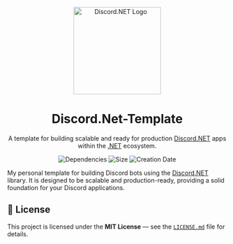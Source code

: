 <p align="center">
  <a href="https://github.com/discord-net/Discord.Net">
    <img width="200" src="https://docs.discordnet.dev/marketing/logo/SVG/Logomark%20Purple.svg" alt="Discord.NET Logo" />
  </a>
</p>

<h1 align="center">
  Discord.Net-Template
</h1>

<p align="center">
  A template for building scalable and ready for production <a href="https://docs.discordnet.dev">Discord.NET</a> apps within the <a href="dotnet.microsoft.com">.NET</a> ecosystem.
</p>

<p align="center">
  <img src="https://img.shields.io/librariesio/github/SolarBAM404/Discord.Net-Template" alt="Dependencies" />
  <img src="https://img.shields.io/github/repo-size/SolarBAM404/Discord.Net-Template" alt="Size" />
  <img src="https://img.shields.io/github/created-at/SolarBAM404/Discord.Net-Template" alt="Creation Date" />
</p>

My personal template for building Discord bots using the [Discord.NET](https://docs.discordnet.dev) library. It is designed to be scalable and production-ready, providing a solid foundation for your Discord applications.

## 📜 License

This project is licensed under the **MIT License** — see the [`LICENSE.md`](LICENSE.md) file for details.
